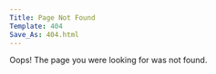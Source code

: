 ```yaml
---
Title: Page Not Found
Template: 404
Save_As: 404.html
---
```


Oops! The page you were looking for was not found.